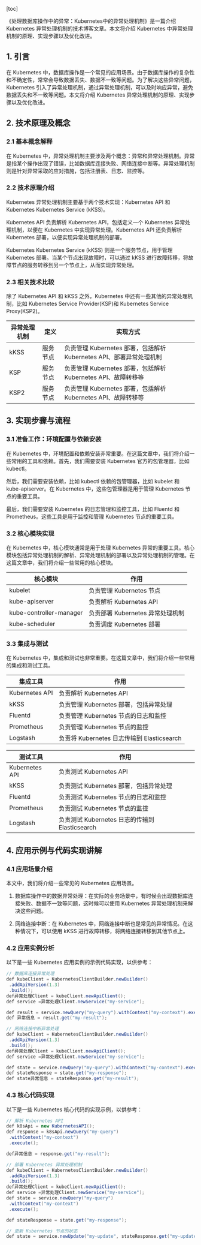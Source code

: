 
[toc]                    
                
                
《处理数据库操作中的异常：Kubernetes中的异常处理机制》是一篇介绍 Kubernetes 异常处理机制的技术博客文章。本文将介绍 Kubernetes 中异常处理机制的原理、实现步骤以及优化改进。

## 1. 引言

在 Kubernetes 中，数据库操作是一个常见的应用场景。由于数据库操作的复杂性和不确定性，常常会导致数据丢失、数据不一致等问题。为了解决这些异常问题，Kubernetes 引入了异常处理机制，通过异常处理机制，可以及时响应异常，避免数据丢失和不一致等问题。本文将介绍 Kubernetes 异常处理机制的原理、实现步骤以及优化改进。

## 2. 技术原理及概念

### 2.1 基本概念解释

在 Kubernetes 中，异常处理机制主要涉及两个概念：异常和异常处理机制。异常是指某个操作出现了错误，比如数据库连接失败、网络连接中断等。异常处理机制则是针对异常采取的应对措施，包括注册表、日志、监控等。

### 2.2 技术原理介绍

Kubernetes 异常处理机制主要基于两个技术实现：Kubernetes API 和 Kubernetes Kubernetes Service (kKSS)。

Kubernetes API 负责解析 Kubernetes API，包括定义一个 Kubernetes 异常处理机制，以便在 Kubernetes 中实现异常处理。Kubernetes API 还负责解析 Kubernetes 部署，以便实现异常处理机制的部署。

Kubernetes Kubernetes Service (kKSS) 则是一个服务节点，用于管理 Kubernetes 部署。当某个节点出现故障时，可以通过 kKSS 进行故障转移，将故障节点的服务转移到另一个节点上，从而实现异常处理。

### 2.3 相关技术比较

除了 Kubernetes API 和 kKSS 之外，Kubernetes 中还有一些其他的异常处理机制，比如 Kubernetes Service Provider(KSP)和 Kubernetes Service Proxy(KSP2)。

| 异常处理机制 | 定义 | 实现方式 |
| --- | --- | --- |
| kKSS | 服务节点 | 负责管理 Kubernetes 部署，包括解析 Kubernetes API、部署异常处理机制 |
|KSP | 服务节点 | 负责管理 Kubernetes 部署，包括解析 Kubernetes API、故障转移等 |
|KSP2 | 服务节点 | 负责管理 Kubernetes 部署，包括解析 Kubernetes API、故障转移等 |

## 3. 实现步骤与流程

### 3.1 准备工作：环境配置与依赖安装

在 Kubernetes 中，环境配置和依赖安装非常重要。在这篇文章中，我们将介绍一些常用的工具和依赖。首先，我们需要安装 Kubernetes 官方的包管理器，比如 kubectl。

然后，我们需要安装依赖，比如 kubectl 依赖的包管理器，比如 kubelet 和 kube-apiserver。在 Kubernetes 中，这些包管理器是用于管理 Kubernetes 节点的重要工具。

最后，我们需要安装 Kubernetes 的日志管理和监控工具，比如 Fluentd 和 Prometheus。这些工具是用于监控和管理 Kubernetes 节点的重要工具。

### 3.2 核心模块实现

在 Kubernetes 中，核心模块通常是用于处理 Kubernetes 异常的重要工具。核心模块包括异常处理机制的解析、异常处理机制的部署以及异常处理机制的管理。在这篇文章中，我们将介绍一些常用的核心模块。

| 核心模块 | 作用 |
| --- | --- |
| kubelet | 负责管理 Kubernetes 节点 |
| kube-apiserver | 负责解析 Kubernetes API |
| kube-controller-manager | 负责部署 Kubernetes 异常处理机制 |
| kube-scheduler | 负责调度 Kubernetes 部署 |

### 3.3 集成与测试

在 Kubernetes 中，集成和测试也非常重要。在这篇文章中，我们将介绍一些常用的集成和测试工具。

| 集成工具 | 作用 |
| --- | --- |
| Kubernetes API | 负责解析 Kubernetes API |
| kKSS | 负责管理 Kubernetes 部署，包括异常处理 |
| Fluentd | 负责管理 Kubernetes 节点的日志和监控 |
| Prometheus | 负责管理 Kubernetes 节点的监控 |
| Logstash | 负责将 Kubernetes 日志传输到 Elasticsearch |

| 测试工具 | 作用 |
| --- | --- |
| Kubernetes API | 负责测试 Kubernetes API |
| kKSS | 负责测试 Kubernetes 部署，包括异常处理 |
| Fluentd | 负责测试 Kubernetes 节点的日志和监控 |
| Prometheus | 负责测试 Kubernetes 节点的监控 |
| Logstash | 负责测试 Kubernetes 日志的传输到 Elasticsearch |

## 4. 应用示例与代码实现讲解

### 4.1 应用场景介绍

本文中，我们将介绍一些常见的 Kubernetes 应用场景。

1. 数据库操作中的数据异常处理：在实际的业务场景中，有时候会出现数据库连接失败、数据不一致等问题，这时候可以使用 Kubernetes 异常处理机制来解决这些问题。

2. 网络连接中断：在 Kubernetes 中，网络连接中断也是常见的异常情况。在这种情况下，可以使用 kKSS 进行故障转移，将网络连接转移到其他节点上。

### 4.2 应用实例分析

以下是一些 Kubernetes 应用实例的示例代码实现，以供参考：

```java
// 数据库连接异常处理
def kubeClient = KubernetesClientBuilder.newBuilder()
 .addApiVersion(1.3)
 .build();
def异常处理Client = kubeClient.newApiClient();
def service =异常处理Client.newService("my-service");

def result = service.newQuery("my-query").withContext("my-context").execute();
def 异常信息 = result.get("my-result");
```

```java
// 网络连接中断异常处理
def kubeClient = KubernetesClientBuilder.newBuilder()
 .addApiVersion(1.3)
 .build();
def异常处理Client = kubeClient.newApiClient();
def service =异常处理Client.newService("my-service");

def state = service.newQuery("my-query").withContext("my-context").execute();
def stateResponse = state.get("my-response");
def state异常信息 = stateResponse.get("my-result");
```

### 4.3 核心代码实现

以下是一些 Kubernetes 核心代码的实现示例，以供参考：

```java
// 解析 Kubernetes API
def k8sApi = new KubernetesAPI();
def response = k8sApi.newQuery("my-query")
 .withContext("my-context")
 .execute();

def异常信息 = response.get("my-result");

// 部署 Kubernetes 异常处理机制
def kubeClient = KubernetesClientBuilder.newBuilder()
 .addApiVersion(1.3)
 .build();
def异常处理Client = kubeClient.newApiClient();
def service =异常处理Client.newService("my-service");
def state = service.newQuery("my-query")
 .withContext("my-context")
 .execute();

def stateResponse = state.get("my-response");

// 更新 Kubernetes 节点的状态
def state = service.newUpdate("my-update", stateResponse.get("my-update"));
```

